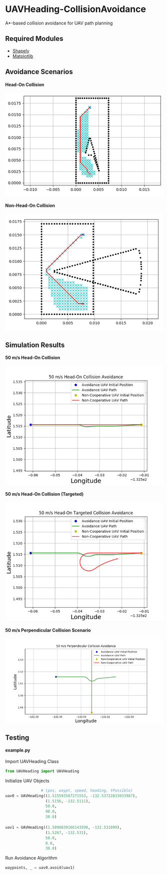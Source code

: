 # UAVHeading-CollisionAvoidance
A*-based collision avoidance for UAV path planning

## Required Modules
* [Shapely](https://pypi.org/project/Shapely/)
* [Matplotlib](https://matplotlib.org/)

## Avoidance Scenarios
#### Head-On Collision
![Head-On Collision Path Planning](https://github.com/JTEnglish/UAVHeading-CollisionAvoidance/raw/master/images/searchArea1.png "Head-On Collision Path Planning")
#### Non-Head-On Collision
![Non-Head-On Collision Path Planning](https://github.com/JTEnglish/UAVHeading-CollisionAvoidance/raw/master/images/searchArea0.png "Non-Head-On Collision Path Planning")

## Simulation Results
#### 50 m/s Head-On Collision
![50 m/s Head-On](https://github.com/JTEnglish/UAVHeading-CollisionAvoidance/raw/master/images/avoid-head-on.png "Head-On Collision")
#### 50 m/s Head-On Collision (Targeted)
![50 m/s Targeted Head-On](https://github.com/JTEnglish/UAVHeading-CollisionAvoidance/raw/master/images/avoid-50mps-head-on.png "Targeted Head-On Collision")
#### 50 m/s Perpendicular Collision Scenario
![50 m/s Perpendicular](https://github.com/JTEnglish/UAVHeading-CollisionAvoidance/raw/master/images/avoid-90.png "Perpendicular Collision")


## Testing
#### example.py
Import UAVHeading Class
```python
from UAVHeading import UAVHeading
```
Initialize UAV Objects
```python
                # (pos, waypt, speed, heading, tPossible)
uav0 = UAVHeading((1.515593587271553, -132.53722833033987),
                  (1.5156, -132.5111),
                  50.0,
                  90.0,
                  30.0)

uav1 = UAVHeading((1.5098039166143598, -132.531099),
                  (1.5267, -132.531),
                  50.0,
                  0.0,
                  30.0)
```
Run Avoidance Algorithm
```python
waypoints, _ = uav0.avoid(uav1)
```
